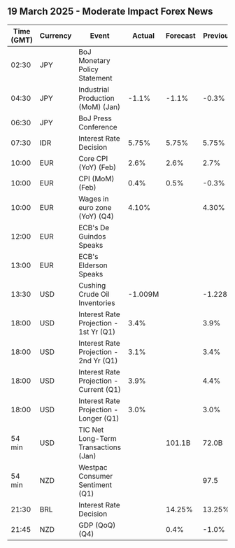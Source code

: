 ## 19 March 2025 - Moderate Impact Forex News

| Time (GMT) | Currency | Event | Actual | Forecast | Previous |
|------|----------|-------|--------|----------|----------|
| 02:30 | JPY | BoJ Monetary Policy Statement |  |  |  |
| 04:30 | JPY | Industrial Production (MoM) (Jan) | -1.1% | -1.1% | -0.3% |
| 06:30 | JPY | BoJ Press Conference |  |  |  |
| 07:30 | IDR | Interest Rate Decision | 5.75% | 5.75% | 5.75% |
| 10:00 | EUR | Core CPI (YoY) (Feb) | 2.6% | 2.6% | 2.7% |
| 10:00 | EUR | CPI (MoM) (Feb) | 0.4% | 0.5% | -0.3% |
| 10:00 | EUR | Wages in euro zone (YoY) (Q4) | 4.10% |  | 4.30% |
| 12:00 | EUR | ECB's De Guindos Speaks |  |  |  |
| 13:00 | EUR | ECB's Elderson Speaks |  |  |  |
| 13:30 | USD | Cushing Crude Oil Inventories | -1.009M |  | -1.228M |
| 18:00 | USD | Interest Rate Projection - 1st Yr (Q1) | 3.4% |  | 3.9% |
| 18:00 | USD | Interest Rate Projection - 2nd Yr (Q1) | 3.1% |  | 3.4% |
| 18:00 | USD | Interest Rate Projection - Current (Q1) | 3.9% |  | 4.4% |
| 18:00 | USD | Interest Rate Projection - Longer (Q1) | 3.0% |  | 3.0% |
| 54 min | USD | TIC Net Long-Term Transactions (Jan) |  | 101.1B | 72.0B |
| 54 min | NZD | Westpac Consumer Sentiment (Q1) |  |  | 97.5 |
| 21:30 | BRL | Interest Rate Decision |  | 14.25% | 13.25% |
| 21:45 | NZD | GDP (QoQ) (Q4) |  | 0.4% | -1.0% |
